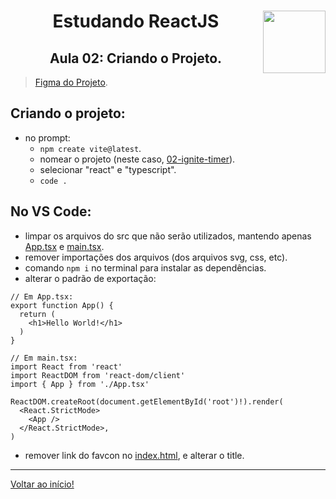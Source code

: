 <div align="center">
<a href="https://github.com/monicaquintal" target="_blank"><img align="right" height="100" src="https://cdn.jsdelivr.net/gh/devicons/devicon/icons/react/react-original.svg" /></a>
<h1>Estudando ReactJS</h1>
<h2>Aula 02: Criando o Projeto.</h2>
</div>

> [Figma do Projeto](https://www.figma.com/community/file/1127351821076435124).

## Criando o projeto:
- no prompt:
  - `npm create vite@latest`.
  - nomear o projeto (neste caso, [02-ignite-timer](../../projetos/02-ignite-timer/)).
  - selecionar "react" e "typescript".
  - `code .`

## No VS Code:
- limpar os arquivos do src que não serão utilizados, mantendo apenas [App.tsx](../../projetos/02-ignite-timer/src/main.tsx) e [main.tsx](../../projetos/02-ignite-timer/src/main.tsx).
- remover importações dos arquivos (dos arquivos svg, css, etc).
- comando `npm i` no terminal para instalar as dependências.
- alterar o padrão de exportação:

~~~tsx
// Em App.tsx:
export function App() {
  return (
    <h1>Hello World!</h1>
  )
}

// Em main.tsx:
import React from 'react'
import ReactDOM from 'react-dom/client'
import { App } from './App.tsx'

ReactDOM.createRoot(document.getElementById('root')!).render(
  <React.StrictMode>
    <App />
  </React.StrictMode>,
)
~~~

- remover link do favcon no [index.html](../../projetos/02-ignite-timer/index.html), e alterar o title.

---

[Voltar ao início!](https://github.com/monicaquintal/estudandoReact/)